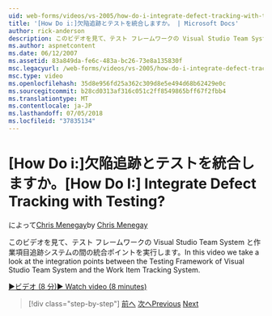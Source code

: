 ```yaml
---
uid: web-forms/videos/vs-2005/how-do-i-integrate-defect-tracking-with-testing
title: '[How Do i:]欠陥追跡とテストを統合しますか。 | Microsoft Docs'
author: rick-anderson
description: このビデオを見て、テスト フレームワークの Visual Studio Team System と作業項目追跡システムの間の統合ポイントを実行します。
ms.author: aspnetcontent
ms.date: 06/12/2007
ms.assetid: 83a849da-fe6c-483a-bc26-73e8a135830f
msc.legacyurl: /web-forms/videos/vs-2005/how-do-i-integrate-defect-tracking-with-testing
msc.type: video
ms.openlocfilehash: 35d8e956fd25a362c309d8e5e494d68b62429e0c
ms.sourcegitcommit: b28cd0313af316c051c2ff8549865bff67f2fbb4
ms.translationtype: MT
ms.contentlocale: ja-JP
ms.lasthandoff: 07/05/2018
ms.locfileid: "37835134"
---
```

<a name="how-do-i-integrate-defect-tracking-with-testing"></a><span data-ttu-id="04369-104">[How Do i:]欠陥追跡とテストを統合しますか。</span><span class="sxs-lookup"><span data-stu-id="04369-104">[How Do I:] Integrate Defect Tracking with Testing?</span></span>
====================
<span data-ttu-id="04369-105">によって[Chris Menegay](https://twitter.com/CMenegay)</span><span class="sxs-lookup"><span data-stu-id="04369-105">by [Chris Menegay](https://twitter.com/CMenegay)</span></span>

<span data-ttu-id="04369-106">このビデオを見て、テスト フレームワークの Visual Studio Team System と作業項目追跡システムの間の統合ポイントを実行します。</span><span class="sxs-lookup"><span data-stu-id="04369-106">In this video we take a look at the integration points between the Testing Framework of Visual Studio Team System and the Work Item Tracking System.</span></span>

[<span data-ttu-id="04369-107">&#9654;ビデオ (8 分)</span><span class="sxs-lookup"><span data-stu-id="04369-107">&#9654; Watch video (8 minutes)</span></span>](https://channel9.msdn.com/Blogs/ASP-NET-Site-Videos/how-do-i-integrate-defect-tracking-with-testing)

> [!div class="step-by-step"]
> <span data-ttu-id="04369-108">[前へ](the-effects-of-viewstate.md)
> [次へ](how-do-i-create-my-own-bug-work-item.md)</span><span class="sxs-lookup"><span data-stu-id="04369-108">[Previous](the-effects-of-viewstate.md)
[Next](how-do-i-create-my-own-bug-work-item.md)</span></span>
